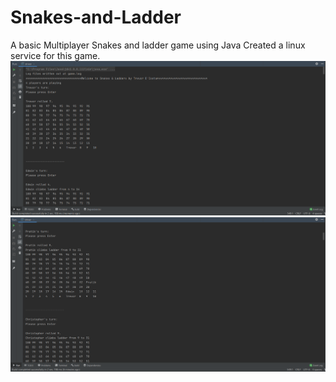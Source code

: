 # Snakes-and-Ladder
A basic Multiplayer Snakes and ladder game using Java 
Created a linux service for this game.
![IMAGE](https://github.com/dcostat04/Snakes-and-Ladder/blob/main/ggs.PNG)
![IMAGE](https://github.com/dcostat04/Snakes-and-Ladder/blob/main/mms.PNG)
